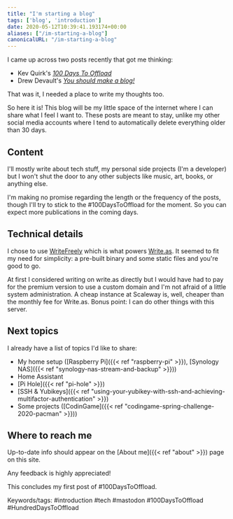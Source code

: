 ```yaml
---
title: "I'm starting a blog"
tags: ['blog', 'introduction']
date: 2020-05-12T10:39:41.193174+00:00
aliases: ["/im-starting-a-blog"]
canonicalURL: "/im-starting-a-blog"
---
```

I came up across two posts recently that got me thinking:

* Kev Quirk's [*100 Days To Offload*](https://100daystooffload.com)
* Drew Devault's [*You should make a blog!*](https://drewdevault.com/make-a-blog)

That was it, I needed a place to write my thoughts too.

So here it is! This blog will be my little space of the internet where I can share what I feel I want to. These posts are meant to stay, unlike my other social media accounts where I tend to automatically delete everything older than 30 days.
<!--more-->

## Content

I'll mostly write about tech stuff, my personal side projects (I'm a developer) but I won't shut the door to any other subjects like music, art, books, or anything else.

I'm making no promise regarding the length or the frequency of the posts, though I'll try to stick to the #100DaysToOffload for the moment. So you can expect more publications in the coming days.

## Technical details

I chose to use [WriteFreely](http://writefreely.org/) which is what powers [Write.as](https://write.as). It seemed to fit my need for simplicity: a pre-built binary and some static files and you're good to go.

At first I considered writing on write.as directly but I would have had to pay for the premium version to use a custom domain and I'm not afraid of a little system administration. A cheap instance at Scaleway is, well, cheaper than the monthly fee for Write.as. Bonus point: I can do other things with this server.

## Next topics

I already have a list of topics I'd like to share:

* My home setup ([Raspberry Pi]({{< ref "raspberry-pi" >}}), [Synology NAS]({{< ref "synology-nas-stream-and-backup" >}}))
* Home Assistant
* [Pi Hole]({{< ref "pi-hole" >}})
* [SSH & Yubikeys]({{< ref "using-your-yubikey-with-ssh-and-achieving-multifactor-authentication" >}})
* Some projects ([CodinGame]({{< ref "codingame-spring-challenge-2020-pacman" >}}))

## Where to reach me

Up-to-date info should appear on the [About me]({{< ref "about" >}}) page on this site.

Any feedback is highly appreciated!

This concludes my first post of #100DaysToOffload.

Keywords/tags:
#introduction #tech #mastodon #100DaysToOffload #HundredDaysToOffload
